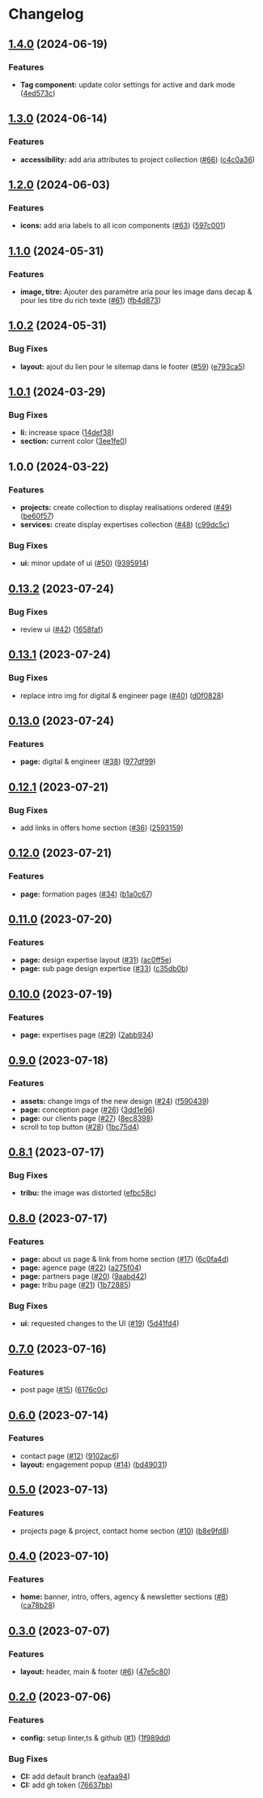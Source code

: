 # Changelog

## [1.4.0](https://github.com/Atipy-Digital/Web/compare/v1.3.0...v1.4.0) (2024-06-19)


### Features

* **Tag component:** update color settings for active and dark mode ([4ed573c](https://github.com/Atipy-Digital/Web/commit/4ed573cfa306a0660e6241df1a0bdbac2b20315e))

## [1.3.0](https://github.com/Atipy-Digital/Web/compare/v1.2.0...v1.3.0) (2024-06-14)


### Features

* **accessibility:** add aria attributes to project collection ([#66](https://github.com/Atipy-Digital/Web/issues/66)) ([c4c0a36](https://github.com/Atipy-Digital/Web/commit/c4c0a36cb4345b963d73c1df2541f994dcf22367))

## [1.2.0](https://github.com/Atipy-Digital/Web/compare/v1.1.0...v1.2.0) (2024-06-03)


### Features

* **icons:** add aria labels to all icon components ([#63](https://github.com/Atipy-Digital/Web/issues/63)) ([597c001](https://github.com/Atipy-Digital/Web/commit/597c001859d4394ab96ae485950d43da5c0d9a45))

## [1.1.0](https://github.com/Atipy-Digital/Web/compare/v1.0.2...v1.1.0) (2024-05-31)


### Features

* **image, titre:** Ajouter des paramètre aria pour les image dans decap & pour les titre du rich texte ([#61](https://github.com/Atipy-Digital/Web/issues/61)) ([fb4d873](https://github.com/Atipy-Digital/Web/commit/fb4d873108cd62b7d9da147dd7f0425829f3755b))

## [1.0.2](https://github.com/Atipy-Digital/Web/compare/v1.0.1...v1.0.2) (2024-05-31)


### Bug Fixes

* **layout:** ajout du lien pour le sitemap dans le footer ([#59](https://github.com/Atipy-Digital/Web/issues/59)) ([e793ca5](https://github.com/Atipy-Digital/Web/commit/e793ca5185cba7eea902fdfac8599ee47acd7222))

## [1.0.1](https://github.com/Atipy-Digital/Web/compare/v1.0.0...v1.0.1) (2024-03-29)


### Bug Fixes

* **li:** increase space ([14def38](https://github.com/Atipy-Digital/Web/commit/14def38c074e2bd4bc326d42c1f3e3bb3383e5f8))
* **section:** current color ([3ee1fe0](https://github.com/Atipy-Digital/Web/commit/3ee1fe0effc538540d32f0476d7fa0b133f92d31))

## 1.0.0 (2024-03-22)


### Features

* **projects:** create collection to display realisations ordered ([#49](https://github.com/Atipy-Digital/Web/issues/49)) ([be60f57](https://github.com/Atipy-Digital/Web/commit/be60f5710d8f8d142f7eea4b7968a3aeabfa083f))
* **services:** create display expertises collection ([#48](https://github.com/Atipy-Digital/Web/issues/48)) ([c99dc5c](https://github.com/Atipy-Digital/Web/commit/c99dc5c517b0d63a8781ea0921070d79c8974cf2))


### Bug Fixes

* **ui:** minor update of ui ([#50](https://github.com/Atipy-Digital/Web/issues/50)) ([9395914](https://github.com/Atipy-Digital/Web/commit/9395914b98b26dc59de1b231dc2d21d9f439019a))

## [0.13.2](https://github.com/Atipy-Digital/Web/compare/v0.13.1...v0.13.2) (2023-07-24)


### Bug Fixes

* review ui ([#42](https://github.com/Atipy-Digital/Web/issues/42)) ([1658faf](https://github.com/Atipy-Digital/Web/commit/1658faf5bb9eb3ff2009a643968921b4ce9f82ff))

## [0.13.1](https://github.com/Atipy-Digital/Web/compare/v0.13.0...v0.13.1) (2023-07-24)


### Bug Fixes

* replace intro img for digital & engineer page ([#40](https://github.com/Atipy-Digital/Web/issues/40)) ([d0f0828](https://github.com/Atipy-Digital/Web/commit/d0f082815609fc7afea71ff00e8ad5d52db7c614))

## [0.13.0](https://github.com/Atipy-Digital/Web/compare/v0.12.1...v0.13.0) (2023-07-24)


### Features

* **page:** digital & engineer ([#38](https://github.com/Atipy-Digital/Web/issues/38)) ([977df99](https://github.com/Atipy-Digital/Web/commit/977df99534939550ecbe4fda11cb19b7f1db8b03))

## [0.12.1](https://github.com/Atipy-Digital/Web/compare/v0.12.0...v0.12.1) (2023-07-21)


### Bug Fixes

* add links in offers home section ([#36](https://github.com/Atipy-Digital/Web/issues/36)) ([2593159](https://github.com/Atipy-Digital/Web/commit/2593159908c75b98c213d3a6605acf756ed8ea47))

## [0.12.0](https://github.com/Atipy-Digital/Web/compare/v0.11.0...v0.12.0) (2023-07-21)


### Features

* **page:** formation pages ([#34](https://github.com/Atipy-Digital/Web/issues/34)) ([b1a0c67](https://github.com/Atipy-Digital/Web/commit/b1a0c67dc086ef16542012d757e81afac2eb319e))

## [0.11.0](https://github.com/Atipy-Digital/Web/compare/v0.10.0...v0.11.0) (2023-07-20)


### Features

* **page:** design expertise layout ([#31](https://github.com/Atipy-Digital/Web/issues/31)) ([ac0ff5e](https://github.com/Atipy-Digital/Web/commit/ac0ff5e7bb3d61b89a1013f8cb8cb548f5ed0ce4))
* **page:** sub page design expertise ([#33](https://github.com/Atipy-Digital/Web/issues/33)) ([c35db0b](https://github.com/Atipy-Digital/Web/commit/c35db0b6fce740627a98411182f0aab2c19f11dd))

## [0.10.0](https://github.com/Atipy-Digital/Web/compare/v0.9.0...v0.10.0) (2023-07-19)


### Features

* **page:** expertises page ([#29](https://github.com/Atipy-Digital/Web/issues/29)) ([2abb934](https://github.com/Atipy-Digital/Web/commit/2abb9347c4d726434f2efafdd2b949f2d67f9221))

## [0.9.0](https://github.com/Atipy-Digital/Web/compare/v0.8.1...v0.9.0) (2023-07-18)


### Features

* **assets:** change imgs of the new design ([#24](https://github.com/Atipy-Digital/Web/issues/24)) ([f590439](https://github.com/Atipy-Digital/Web/commit/f590439967c98e632bcc189a2765518aac1c2dfc))
* **page:** conception page ([#26](https://github.com/Atipy-Digital/Web/issues/26)) ([3dd1e96](https://github.com/Atipy-Digital/Web/commit/3dd1e965716bbb522e81c07f17714d21d3f2231d))
* **page:** our clients page ([#27](https://github.com/Atipy-Digital/Web/issues/27)) ([8ec8398](https://github.com/Atipy-Digital/Web/commit/8ec8398f3b3566abfed0b49a0e8d7e6c30098974))
* scroll to top button ([#28](https://github.com/Atipy-Digital/Web/issues/28)) ([1bc75d4](https://github.com/Atipy-Digital/Web/commit/1bc75d48deeb1c6e252a89ac1856863eec9b3df8))

## [0.8.1](https://github.com/Atipy-Digital/Web/compare/v0.8.0...v0.8.1) (2023-07-17)


### Bug Fixes

* **tribu:** the image was distorted ([efbc58c](https://github.com/Atipy-Digital/Web/commit/efbc58c1ae8110a471a07f2284b2ad8f39c0fac3))

## [0.8.0](https://github.com/Atipy-Digital/Web/compare/v0.7.0...v0.8.0) (2023-07-17)


### Features

* **page:** about us page & link from home section ([#17](https://github.com/Atipy-Digital/Web/issues/17)) ([6c0fa4d](https://github.com/Atipy-Digital/Web/commit/6c0fa4d46e83e71dcc08b0d1750c273e04bf98fa))
* **page:** agence page ([#22](https://github.com/Atipy-Digital/Web/issues/22)) ([a275f04](https://github.com/Atipy-Digital/Web/commit/a275f048c848a732bc5efcf87a23b2d84bb35334))
* **page:** partners page ([#20](https://github.com/Atipy-Digital/Web/issues/20)) ([9aabd42](https://github.com/Atipy-Digital/Web/commit/9aabd42e55de827c05bc650daaa03d0901bdb05b))
* **page:** tribu page ([#21](https://github.com/Atipy-Digital/Web/issues/21)) ([1b72885](https://github.com/Atipy-Digital/Web/commit/1b72885d94857b3b0315d0ecbdd5113f65e3d16b))


### Bug Fixes

* **ui:** requested changes to the UI ([#19](https://github.com/Atipy-Digital/Web/issues/19)) ([5d41fd4](https://github.com/Atipy-Digital/Web/commit/5d41fd494036fce1e6f2a909b3a35e90910d8249))

## [0.7.0](https://github.com/Atipy-Digital/Web/compare/v0.6.0...v0.7.0) (2023-07-16)


### Features

* post page ([#15](https://github.com/Atipy-Digital/Web/issues/15)) ([6176c0c](https://github.com/Atipy-Digital/Web/commit/6176c0ca4ee4e34773efd0e0b618e7c20b4fa02b))

## [0.6.0](https://github.com/Atipy-Digital/Web/compare/v0.5.0...v0.6.0) (2023-07-14)


### Features

* contact page ([#12](https://github.com/Atipy-Digital/Web/issues/12)) ([9102ac6](https://github.com/Atipy-Digital/Web/commit/9102ac69814c04a9373fc792780e7ab056ad28a6))
* **layout:** engagement popup ([#14](https://github.com/Atipy-Digital/Web/issues/14)) ([bd49031](https://github.com/Atipy-Digital/Web/commit/bd4903195a6ae4a4e2d97a7c4bcb88a812735e54))

## [0.5.0](https://github.com/Atipy-Digital/Web/compare/v0.4.0...v0.5.0) (2023-07-13)


### Features

* projects page & project, contact home section ([#10](https://github.com/Atipy-Digital/Web/issues/10)) ([b8e9fd8](https://github.com/Atipy-Digital/Web/commit/b8e9fd8bf5203f57ca135cfdba8465b7baf4c93e))

## [0.4.0](https://github.com/Atipy-Digital/Web/compare/v0.3.0...v0.4.0) (2023-07-10)


### Features

* **home:** banner, intro, offers, agency & newsletter sections ([#8](https://github.com/Atipy-Digital/Web/issues/8)) ([ca78b28](https://github.com/Atipy-Digital/Web/commit/ca78b282ba959727b004083760cdc11c656d14cf))

## [0.3.0](https://github.com/Atipy-Digital/Web/compare/v0.2.0...v0.3.0) (2023-07-07)


### Features

* **layout:** header, main & footer ([#6](https://github.com/Atipy-Digital/Web/issues/6)) ([47e5c80](https://github.com/Atipy-Digital/Web/commit/47e5c808d9b27b253461f826396ede5f5c1806c9))

## [0.2.0](https://github.com/Atipy-Digital/Web/compare/v0.1.0...v0.2.0) (2023-07-06)


### Features

* **config:** setup linter,ts & github ([#1](https://github.com/Atipy-Digital/Web/issues/1)) ([1f989dd](https://github.com/Atipy-Digital/Web/commit/1f989dde88f55db3d01110d66b11f51cb48005f5))


### Bug Fixes

* **CI:** add default branch ([eafaa94](https://github.com/Atipy-Digital/Web/commit/eafaa94ecc107454573c6129ed6ef172e3b39311))
* **CI:** add gh token ([76637bb](https://github.com/Atipy-Digital/Web/commit/76637bb9e5221253a4c29b234f14b5c731d4aac5))
